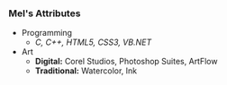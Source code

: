### Mel's Attributes
* Programming
  * *C, C++, HTML5, CSS3, VB.NET*
* Art
  * **Digital:** Corel Studios, Photoshop Suites, ArtFlow
  * **Traditional:** Watercolor, Ink
